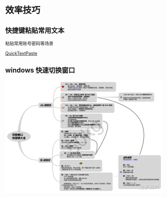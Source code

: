 # 效率技巧

## 快捷键粘贴常用文本

粘贴常用账号密码等场景

[QuickTextPaste](https://quicktextpaste.en.softonic.com/)

## windows 快速切换窗口

![](../images/windows-switch.jpg)
